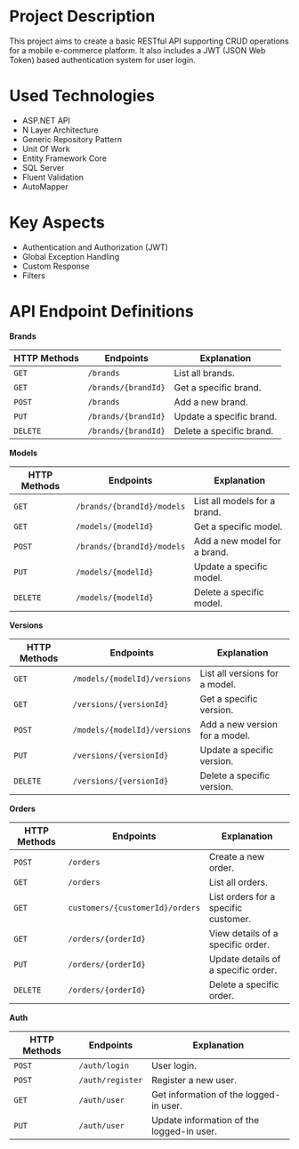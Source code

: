 # Project Description

This project aims to create a basic RESTful API supporting CRUD operations for a mobile e-commerce platform. It also includes a JWT (JSON Web Token) based authentication system for user login.

# Used Technologies
- ASP.NET API
- N Layer Architecture
- Generic Repository Pattern 
- Unit Of Work
- Entity Framework Core
- SQL Server
- Fluent Validation
- AutoMapper

# Key Aspects

- Authentication and Authorization (JWT)
- Global Exception Handling
- Custom Response
- Filters

# API Endpoint Definitions

**Brands**

| **HTTP Methods** | **Endpoints** | **Explanation** |
| --- | --- | --- |
| `GET`| `/brands` | List all brands. |
| `GET`| `/brands/{brandId}` | Get a specific brand. |
| `POST`| `/brands` | Add a new brand. |
| `PUT`| `/brands/{brandId}` | Update a specific brand. | 
| `DELETE`| `/brands/{brandId}` | Delete a specific brand. | 


**Models**

| **HTTP Methods** | **Endpoints** | **Explanation** |
| --- | --- | --- |
| `GET`| `/brands/{brandId}/models` | List all models for a brand. | 
| `GET`| `/models/{modelId}` | Get a specific model. | 
| `POST`| `/brands/{brandId}/models` | Add a new model for a brand. | 
| `PUT`| `/models/{modelId}` | Update a specific model. | 
| `DELETE`| `/models/{modelId}` | Delete a specific model. | 


**Versions** 

| **HTTP Methods** | **Endpoints** | **Explanation** |
| --- | --- | --- |
| `GET`| `/models/{modelId}/versions` | List all versions for a model. | 
| `GET`| `/versions/{versionId}` | Get a specific version. | 
| `POST`| `/models/{modelId}/versions` | Add a new version for a model. | 
| `PUT`| `/versions/{versionId}` | Update a specific version. | 
| `DELETE`| `/versions/{versionId}` | Delete a specific version. | 


**Orders** 

| **HTTP Methods** | **Endpoints** | **Explanation** |
| --- | --- | --- |
| `POST`| `/orders` | Create a new order. | 
| `GET`| `/orders` | List all orders. | 
| `GET`| `customers/{customerId}/orders` | List orders for a specific customer. | 
| `GET`| `/orders/{orderId}` | View details of a specific order. | 
| `PUT`| `/orders/{orderId}` | Update details of a specific order. | 
| `DELETE`| `/orders/{orderId}` | Delete a specific order. | 

**Auth** 

| **HTTP Methods** | **Endpoints** | **Explanation** |
| --- | --- | --- |
| `POST`| `/auth/login` | User login. | 
| `POST`| `/auth/register` | Register a new user. | 
| `GET`| `/auth/user` | Get information of the logged-in user. | 
| `PUT`| `/auth/user` | Update information of the logged-in user. | 